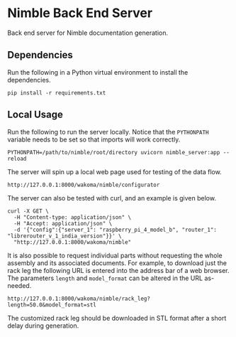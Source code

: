 # Nimble Back End Server

Back end server for Nimble documentation generation.

## Dependencies

Run the following in a Python virtual environment to install the dependencies.

```
pip install -r requirements.txt
```

## Local Usage

Run the following to run the server locally. Notice that the `PYTHONPATH` variable needs to be set so that imports will work correctly.

```
PYTHONPATH=/path/to/nimble/root/directory uvicorn nimble_server:app --reload
```

The server will spin up a local web page used for testing of the data flow.

`http://127.0.0.1:8000/wakoma/nimble/configurator`

The server can also be tested with curl, and an example is given below.

```
curl -X GET \
  -H "Content-type: application/json" \
  -H "Accept: application/json" \
  -d '{"config":{"server_1": "raspberry_pi_4_model_b", "router_1": "librerouter_v_1_india_version"}}' \
  "http://127.0.0.1:8000/wakoma/nimble"
```

It is also possible to request individual parts without requesting the whole assembly and its associated documents. For example, to download just the rack leg the following URL is entered into the address bar of a web browser. The parameters `length` and `model_format` can be altered in the URL as-needed.

`http://127.0.0.1:8000/wakoma/nimble/rack_leg?length=50.0&model_format=stl`

The customized rack leg should be downloaded in STL format after a short delay during generation.
